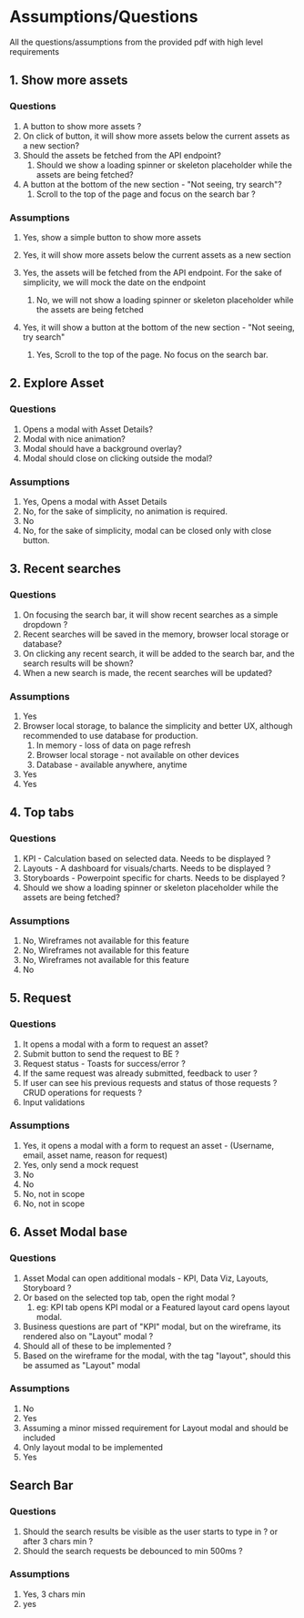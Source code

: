 # Assumptions/Questions

All the questions/assumptions from the provided pdf with high level requirements

## 1. Show more assets

### Questions

1. A button to show more assets ?
2. On click of button, it will show more assets below the current assets as a new section?
3. Should the assets be fetched from the API endpoint?
   1. Should we show a loading spinner or skeleton placeholder while the assets are being fetched?
4. A button at the bottom of the new section - "Not seeing, try search"?
   1. Scroll to the top of the page and focus on the search bar ?

### Assumptions

1. Yes, show a simple button to show more assets
2. Yes, it will show more assets below the current assets as a new section
3. Yes, the assets will be fetched from the API endpoint. For the sake of simplicity, we will mock the date on the endpoint

   1. No, we will not show a loading spinner or skeleton placeholder while the assets are being fetched

4. Yes, it will show a button at the bottom of the new section - "Not seeing, try search"

   1. Yes, Scroll to the top of the page. No focus on the search bar.

## 2. Explore Asset

### Questions

1. Opens a modal with Asset Details?
2. Modal with nice animation?
3. Modal should have a background overlay?
4. Modal should close on clicking outside the modal?

### Assumptions

1. Yes, Opens a modal with Asset Details
2. No, for the sake of simplicity, no animation is required.
3. No
4. No, for the sake of simplicity, modal can be closed only with close button.

## 3. Recent searches

### Questions

1.  On focusing the search bar, it will show recent searches as a simple dropdown ?
2.  Recent searches will be saved in the memory, browser local storage or database?
3.  On clicking any recent search, it will be added to the search bar, and the search results will be shown?
4.  When a new search is made, the recent searches will be updated?

### Assumptions

1. Yes
2. Browser local storage, to balance the simplicity and better UX, although recommended to use database for production.
   1. In memory - loss of data on page refresh
   2. Browser local storage - not available on other devices
   3. Database - available anywhere, anytime
3. Yes
4. Yes

## 4. Top tabs

### Questions

1.  KPI - Calculation based on selected data. Needs to be displayed ?
2.  Layouts - A dashboard for visuals/charts. Needs to be displayed ?
3.  Storyboards - Powerpoint specific for charts. Needs to be displayed ?
4.  Should we show a loading spinner or skeleton placeholder while the assets are being fetched?

### Assumptions

1. No, Wireframes not available for this feature
2. No, Wireframes not available for this feature
3. No, Wireframes not available for this feature
4. No

## 5. Request

### Questions

1. It opens a modal with a form to request an asset?
2. Submit button to send the request to BE ?
3. Request status - Toasts for success/error ?
4. If the same request was already submitted, feedback to user ?
5. If user can see his previous requests and status of those requests ? CRUD operations for requests ?
6. Input validations

### Assumptions

1. Yes, it opens a modal with a form to request an asset - (Username, email, asset name, reason for request)
2. Yes, only send a mock request
3. No
4. No
5. No, not in scope
6. No, not in scope

## 6. Asset Modal base

### Questions

1. Asset Modal can open additional modals - KPI, Data Viz, Layouts, Storyboard ?
2. Or based on the selected top tab, open the right modal ?
   1. eg: KPI tab opens KPI modal or a Featured layout card opens layout modal.
3. Business questions are part of "KPI" modal, but on the wireframe, its rendered also on "Layout" modal ?
4. Should all of these to be implemented ?
5. Based on the wireframe for the modal, with the tag "layout", should this be assumed as "Layout" modal

### Assumptions

1. No
2. Yes
3. Assuming a minor missed requirement for Layout modal and should be included
4. Only layout modal to be implemented
5. Yes

## Search Bar

### Questions

1. Should the search results be visible as the user starts to type in ? or after 3 chars min ?
2. Should the search requests be debounced to min 500ms ?

### Assumptions

1. Yes, 3 chars min
2. yes

